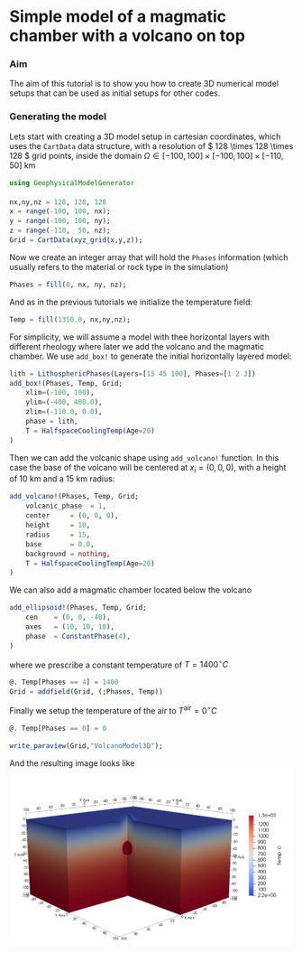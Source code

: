 # Simple model of a magmatic chamber with a volcano on top 

### Aim
The aim of this tutorial is to show you how to create 3D numerical model setups that can be used as initial setups for other codes.

### Generating the model

Lets start with creating a 3D model setup in cartesian coordinates, which uses the `CartData` data structure, with a resolution of $ 128 \times 128 \times 128 $ grid points, inside the domain $\Omega \in [-100,100] \times [-100,100] \times [-110,50]$ km

```julia
using GeophysicalModelGenerator

nx,ny,nz = 128, 128, 128 
x = range(-100, 100, nx);
y = range(-100, 100, ny);
z = range(-110,  50, nz);
Grid = CartData(xyz_grid(x,y,z));
```

Now we create an integer array that will hold the `Phases` information (which usually refers to the material or rock type in the simulation)

```julia
Phases = fill(0, nx, ny, nz);
```

And as in the previous tutorials we initialize the temperature field:
```julia
Temp = fill(1350.0, nx,ny,nz);
```

For simplicity, we will assume a model with thee horizontal layers with different rheology where later we add the volcano and the magmatic chamber. We use `add_box!` to generate the initial horizontally layered model:

```julia
lith = LithosphericPhases(Layers=[15 45 100], Phases=[1 2 3])
add_box!(Phases, Temp, Grid; 
    xlim=(-100, 100), 
    ylim=(-400, 400.0), 
    zlim=(-110.0, 0.0), 
    phase = lith, 
    T = HalfspaceCoolingTemp(Age=20)
)
```

Then we can add the volcanic shape using `add_volcano!` function. In this case the base of the volcano will be centered at $x_i = (0,0,0)$, with a height of 10 km and a 15 km radius:
```julia
add_volcano!(Phases, Temp, Grid;
    volcanic_phase  = 1,
    center     = (0, 0, 0),
    height     = 10,
    radius     = 15,
    base       = 0.0,
    background = nothing,
    T = HalfspaceCoolingTemp(Age=20)
)
```
We can also add a magmatic chamber located below the volcano
```julia
add_ellipsoid!(Phases, Temp, Grid; 
    cen    = (0, 0, -40), 
    axes   = (10, 10, 10),
    phase  = ConstantPhase(4),
)
```

where we prescribe a constant temperature of $T=1400^{\circ}C$
```julia
@. Temp[Phases == 4] = 1400 
Grid = addfield(Grid, (;Phases, Temp))
```

Finally we setup the temperature of the air to $T^{\text{air}}=0^{\circ}C$
```julia
@. Temp[Phases == 0] = 0 
```

```julia
write_paraview(Grid,"VolcanoModel3D");
```

And the resulting image looks like
![Mechanical3D_Tutorial_2](../assets/img/VolcanoModel3D.png)
